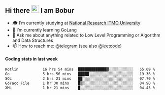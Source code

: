 ## Hi there <img src="https://media.giphy.com/media/hvRJCLFzcasrR4ia7z/giphy.gif" width="25px" height="25px"> I am Bobur

- :mortar_board: I’m currently studying at [National Research ITMO University](https://itmo.ru/)
- :seedling: I’m currently learning GoLang
- :speech_balloon: Ask me about anything related to Low Level Programming or Algorithm and Data Structures
- :mailbox: How to reach me: [@telegram](https://t.me/octoant) (see also [@leetcode](https://leetcode.com/octoant/))    

#### Coding stats in last week

<!--START_SECTION:waka-->

```txt
Kotlin           16 hrs 54 mins  █████████████▓░░░░░░░░░░░   55.09 %
Go               5 hrs 56 mins   █████░░░░░░░░░░░░░░░░░░░░   19.36 %
SQL              2 hrs 21 mins   ██░░░░░░░░░░░░░░░░░░░░░░░   07.70 %
GoYacc File      1 hr 30 mins    █▒░░░░░░░░░░░░░░░░░░░░░░░   04.90 %
XML              1 hr 21 mins    █░░░░░░░░░░░░░░░░░░░░░░░░   04.43 %
```

<!--END_SECTION:waka-->
